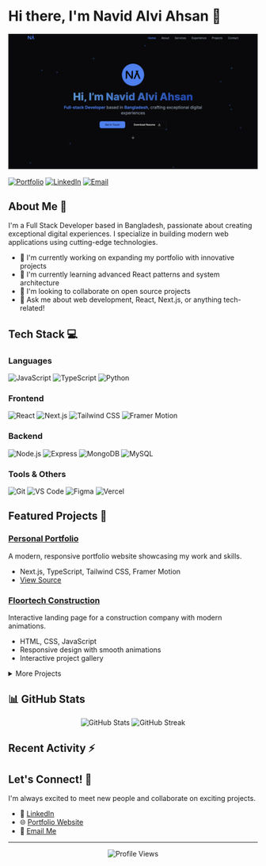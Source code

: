 # Hi there, I'm Navid Alvi Ahsan 👋

<div align="center">
  <img src="img/hero.png" alt="Banner" />
</div>

[![Portfolio](https://img.shields.io/badge/Portfolio-000000?style=for-the-badge&logo=vercel&logoColor=white)](https://navid-alvi-ahsan.vercel.app/)
[![LinkedIn](https://img.shields.io/badge/LinkedIn-0077B5?style=for-the-badge&logo=linkedin&logoColor=white)](https://linkedin.com/in/navid-alvi-ahsan)
[![Email](https://img.shields.io/badge/Email-D14836?style=for-the-badge&logo=gmail&logoColor=white)](mailto:navidalvi.001@gmail.com)

## About Me 🚀

I'm a Full Stack Developer based in Bangladesh, passionate about creating exceptional digital experiences. I specialize in building modern web applications using cutting-edge technologies.

- 🔭 I'm currently working on expanding my portfolio with innovative projects
- 🌱 I'm currently learning advanced React patterns and system architecture
- 👯 I'm looking to collaborate on open source projects
- 💬 Ask me about web development, React, Next.js, or anything tech-related!

## Tech Stack 💻

### Languages
![JavaScript](https://img.shields.io/badge/JavaScript-F7DF1E?style=for-the-badge&logo=javascript&logoColor=black)
![TypeScript](https://img.shields.io/badge/TypeScript-007ACC?style=for-the-badge&logo=typescript&logoColor=white)
![Python](https://img.shields.io/badge/Python-3776AB?style=for-the-badge&logo=python&logoColor=white)

### Frontend
![React](https://img.shields.io/badge/React-20232A?style=for-the-badge&logo=react&logoColor=61DAFB)
![Next.js](https://img.shields.io/badge/Next.js-000000?style=for-the-badge&logo=next.js&logoColor=white)
![Tailwind CSS](https://img.shields.io/badge/Tailwind_CSS-38B2AC?style=for-the-badge&logo=tailwind-css&logoColor=white)
![Framer Motion](https://img.shields.io/badge/Framer_Motion-0055FF?style=for-the-badge&logo=framer&logoColor=white)

### Backend
![Node.js](https://img.shields.io/badge/Node.js-43853D?style=for-the-badge&logo=node.js&logoColor=white)
![Express](https://img.shields.io/badge/Express-000000?style=for-the-badge&logo=express&logoColor=white)
![MongoDB](https://img.shields.io/badge/MongoDB-4EA94B?style=for-the-badge&logo=mongodb&logoColor=white)
![MySQL](https://img.shields.io/badge/MySQL-005C84?style=for-the-badge&logo=mysql&logoColor=white)

### Tools & Others
![Git](https://img.shields.io/badge/Git-F05032?style=for-the-badge&logo=git&logoColor=white)
![VS Code](https://img.shields.io/badge/VS_Code-007ACC?style=for-the-badge&logo=visual-studio-code&logoColor=white)
![Figma](https://img.shields.io/badge/Figma-F24E1E?style=for-the-badge&logo=figma&logoColor=white)
![Vercel](https://img.shields.io/badge/Vercel-000000?style=for-the-badge&logo=vercel&logoColor=white)

## Featured Projects 🌟

### [Personal Portfolio](https://navid-alvi-ahsan.vercel.app/)
A modern, responsive portfolio website showcasing my work and skills.
- Next.js, TypeScript, Tailwind CSS, Framer Motion
- [View Source](https://github.com/navid001/portfolio)

### [Floortech Construction](https://github.com/navid001/FloorTech-Construction)
Interactive landing page for a construction company with modern animations.
- HTML, CSS, JavaScript
- Responsive design with smooth animations
- Interactive project gallery

<details>
<summary>More Projects</summary>

### [Craigslist Web Scraper](https://github.com/navid001/Craigslist-Web-Scraper)
A full-stack web scraping application built with Django and BeautifulSoup.
- Python, Django, BeautifulSoup
- Advanced search functionality
- Data export capabilities

</details>

## 📊 GitHub Stats

<div align="center">
  <img src="https://github-readme-stats.vercel.app/api?username=navid001&show_icons=true&theme=tokyonight" alt="GitHub Stats" />
  <img src="https://github-readme-streak-stats.herokuapp.com/?user=navid001&theme=tokyonight" alt="GitHub Streak" />
</div>

## Recent Activity ⚡

<!--START_SECTION:activity-->
<!-- This section will be automatically updated by GitHub Actions -->
<!--END_SECTION:activity-->

## Let's Connect! 🤝

I'm always excited to meet new people and collaborate on exciting projects.

- 💼 [LinkedIn](https://linkedin.com/in/navid-alvi-ahsan)
- 🌐 [Portfolio Website](https://navid-alvi-ahsan.vercel.app/)
- 📧 [Email Me](mailto:navidalvi.001@gmail.com)

---

<div align="center">
  <img src="https://komarev.com/ghpvc/?username=navid001&color=blueviolet" alt="Profile Views" />
</div>
